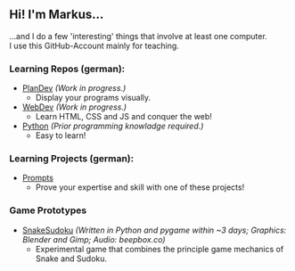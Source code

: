 ## Hi! I'm Markus...

...and I do a few 'interesting' things that involve at least one computer.  
I use this GitHub-Account mainly for teaching.  

### Learning Repos (german):  
- [PlanDev](https://github.com/trexxak/PlanDevBasics) _(Work in progress.)_
  - Display your programs visually.
- [WebDev](https://github.com/trexxak/WebDevBasics) _(Work in progress.)_
  - Learn HTML, CSS and JS and conquer the web! 
- [Python](https://github.com/trexxak/PythonBasics) _(Prior programming knowladge required.)_
  - Easy to learn! 

### Learning Projects (german):
- [Prompts](https://github.com/trexxak/Prompts) 
  - Prove your expertise and skill with one of these projects!

### Game Prototypes
- [SnakeSudoku](https://github.com/trexxak/PythonSnakeSudokuPrototype) _(Written in Python and pygame within ~3 days; Graphics: Blender and Gimp; Audio: beepbox.co)_
  - Experimental game that combines the principle game mechanics of Snake and Sudoku.
<!--
### Just for YOU!
- [My itch.io](https://trexxak.itch.io)
  - Some games I worked on. 
- [Ludum Dare](https://ldjam.com) 
  - Best Game Jam to start your journey!
-->
